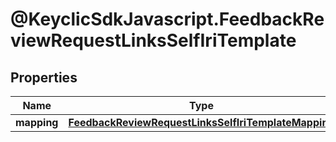 # @KeyclicSdkJavascript.FeedbackReviewRequestLinksSelfIriTemplate

## Properties
Name | Type | Description | Notes
------------ | ------------- | ------------- | -------------
**mapping** | [**FeedbackReviewRequestLinksSelfIriTemplateMapping**](FeedbackReviewRequestLinksSelfIriTemplateMapping.md) |  | [optional] 



